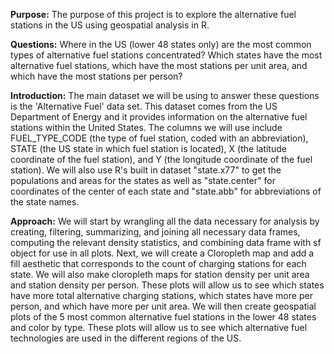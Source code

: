**Purpose:**
The purpose of this project is to explore the alternative fuel stations in the US using geospatial analysis in R.

**Questions:** 
Where in the US (lower 48 states only) are the most common types of alternative fuel stations concentrated? Which states have the most alternative fuel stations, which have the most stations per unit area, and which have the most stations per person? 

**Introduction:** 
The main dataset we will be using to answer these questions is the 'Alternative Fuel' data set. This dataset comes from the US Department of Energy and it provides information on the alternative fuel stations within the United States. The columns we will use include FUEL_TYPE_CODE (the type of fuel station, coded with an abbreviation), STATE (the US state in which fuel station is located), X (the latitude coordinate of the fuel station), and Y (the longitude coordinate of the fuel station). We will also use R's built in dataset "state.x77" to get the populations and areas for the states as well as "state.center" for coordinates of the center of each state and "state.abb" for abbreviations of the state names. 

**Approach:** 
We will start by wrangling all the data necessary for analysis by creating, filtering, summarizing, and joining all necessary data frames, computing the relevant density statistics, and combining data frame with sf object for use in all plots. Next, we will create a Cloropleth map and add a fill aesthetic that corresponds to the count of charging stations for each state. We will also make cloropleth maps for station density per unit area and station density per person. These plots will allow us to see which states have more total alternative charging stations, which states have more per person, and which have more per unit area. We will then create geospatial plots of the 5 most common alternative fuel stations in the lower 48 states and color by type. These plots will allow us to see which alternative fuel technologies are used in the different regions of the US.
